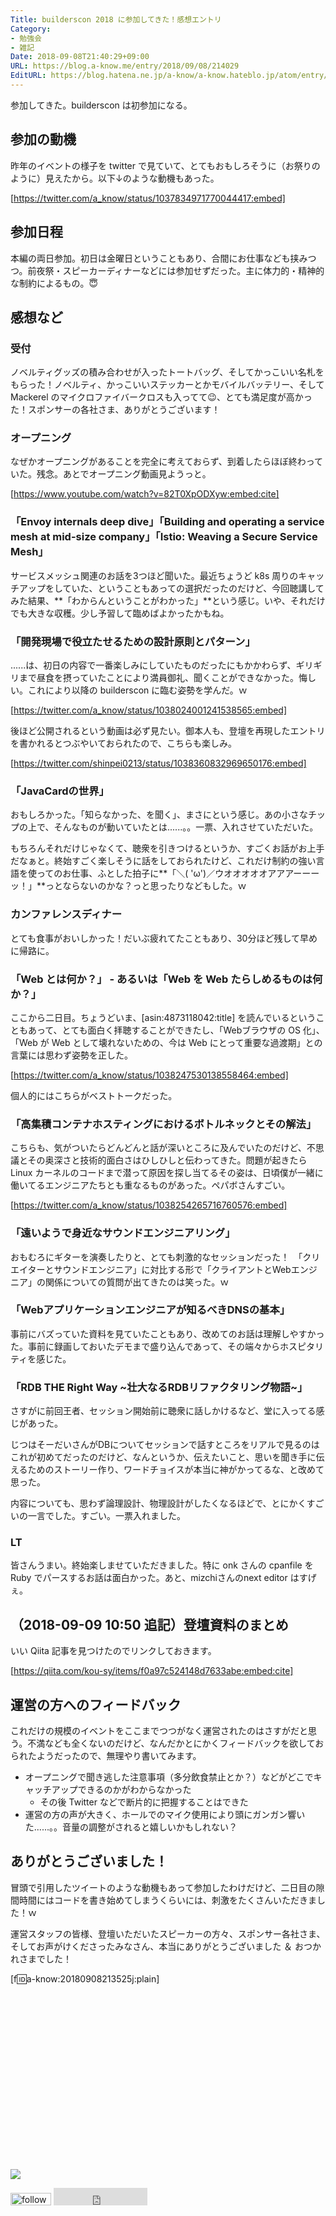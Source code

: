 ```yaml
---
Title: builderscon 2018 に参加してきた！感想エントリ
Category:
- 勉強会
- 雑記
Date: 2018-09-08T21:40:29+09:00
URL: https://blog.a-know.me/entry/2018/09/08/214029
EditURL: https://blog.hatena.ne.jp/a-know/a-know.hateblo.jp/atom/entry/10257846132624297922
---
```


参加してきた。builderscon は初参加になる。


## 参加の動機
昨年のイベントの様子を twitter で見ていて、とてもおもしろそうに（お祭りのように）見えたから。以下↓のような動機もあった。



[https://twitter.com/a_know/status/1037834971770044417:embed]




<!-- more -->




## 参加日程
本編の両日参加。初日は金曜日ということもあり、合間にお仕事なども挟みつつ。前夜祭・スピーカーディナーなどには参加せずだった。主に体力的・精神的な制約によるもの。😇

## 感想など
### 受付
ノベルティグッズの積み合わせが入ったトートバッグ、そしてかっこいい名札をもらった！ノベルティ、かっこいいステッカーとかモバイルバッテリー、そして Mackerel のマイクロファイバークロスも入ってて😉、とても満足度が高かった！スポンサーの各社さま、ありがとうございます！


### オープニング
なぜかオープニングがあることを完全に考えておらず、到着したらほぼ終わっていた。残念。あとでオープニング動画見ようっと。



[https://www.youtube.com/watch?v=82T0XpODXyw:embed:cite]



### 「Envoy internals deep dive」「Building and operating a service mesh at mid-size company」「Istio: Weaving a Secure Service Mesh」
サービスメッシュ関連のお話を3つほど聞いた。最近ちょうど k8s 周りのキャッチアップをしていた、ということもあっての選択だったのだけど、今回聴講してみた結果、**「わからんということがわかった」**という感じ。いや、それだけでも大きな収穫。少し予習して臨めばよかったかもね。


### 「開発現場で役立たせるための設計原則とパターン」
......は、初日の内容で一番楽しみにしていたものだったにもかかわらず、ギリギリまで昼食を摂っていたことにより満員御礼、聞くことができなかった。悔しい。これにより以降の builderscon に臨む姿勢を学んだ。ｗ




[https://twitter.com/a_know/status/1038024001241538565:embed]




後ほど公開されるという動画は必ず見たい。御本人も、登壇を再現したエントリを書かれるとつぶやいておられたので、こちらも楽しみ。



[https://twitter.com/shinpei0213/status/1038360832969650176:embed]




### 「JavaCardの世界」
おもしろかった。「知らなかった、を聞く」、まさにという感じ。あの小さなチップの上で、そんなものが動いていたとは......。。一票、入れさせていただいた。


もちろんそれだけじゃなくて、聴衆を引きつけるというか、すごくお話がお上手だなぁと。終始すごく楽しそうに話をしておられたけど、これだけ制約の強い言語を使ってのお仕事、ふとした拍子に**「＼( 'ω')／ウオオオオオアアアーーーッ！」**っとならないのかな？っと思ったりなどもした。ｗ


### カンファレンスディナー
とても食事がおいしかった！だいぶ疲れてたこともあり、30分ほど残して早めに帰路に。


### 「Web とは何か？」 - あるいは「Web を Web たらしめるものは何か？」
ここから二日目。ちょうどいま、[asin:4873118042:title] を読んでいるということもあって、とても面白く拝聴することができたし、「Webブラウザの OS 化」、「Web が Web として壊れないための、今は Web にとって重要な過渡期」との言葉には思わず姿勢を正した。


[https://twitter.com/a_know/status/1038247530138558464:embed]



個人的にはこちらがベストトークだった。

### 「高集積コンテナホスティングにおけるボトルネックとその解法」
こちらも、気がついたらどんどんと話が深いところに及んでいたのだけど、不思議とその奥深さと技術的面白さはひしひしと伝わってきた。問題が起きたら Linux カーネルのコードまで潜って原因を探し当てるその姿は、日頃僕が一緒に働いてるエンジニアたちとも重なるものがあった。ペパボさんすごい。


[https://twitter.com/a_know/status/1038254265716760576:embed]




### 「遠いようで身近なサウンドエンジニアリング」
おもむろにギターを演奏したりと、とても刺激的なセッションだった！　「クリエイターとサウンドエンジニア」に対比する形で「クライアントとWebエンジニア」の関係についての質問が出てきたのは笑った。ｗ

### 「Webアプリケーションエンジニアが知るべきDNSの基本」
事前にバズっていた資料を見ていたこともあり、改めてのお話は理解しやすかった。事前に録画しておいたデモまで盛り込んであって、その端々からホスピタリティを感じた。

### 「RDB THE Right Way ~壮大なるRDBリファクタリング物語~」
さすがに前回王者、セッション開始前に聴衆に話しかけるなど、堂に入ってる感じがあった。


じつはそーだいさんがDBについてセッションで話すところをリアルで見るのはこれが初めてだったのだけど、なんというか、伝えたいこと、思いを聞き手に伝えるためのストーリー作り、ワードチョイスが本当に神がかってるな、と改めて思った。


内容についても、思わず論理設計、物理設計がしたくなるほどで、とにかくすごいの一言でした。すごい。一票入れました。


### LT
皆さんうまい。終始楽しませていただきました。特に onk さんの cpanfile を Ruby でパースするお話は面白かった。あと、mizchiさんのnext editor はすげぇ。


## （2018-09-09 10:50 追記）登壇資料のまとめ
いい Qiita 記事を見つけたのでリンクしておきます。


[https://qiita.com/kou-sy/items/f0a97c524148d7633abe:embed:cite]



## 運営の方へのフィードバック
これだけの規模のイベントをここまでつつがなく運営されたのはさすがだと思う。不満なども全くないのだけど、なんだかとにかくフィードバックを欲しておられたようだったので、無理やり書いてみます。

- オープニングで聞き逃した注意事項（多分飲食禁止とか？）などがどこでキャッチアップできるのかがわからなかった
    - その後 Twitter などで断片的に把握することはできた
- 運営の方の声が大きく、ホールでのマイク使用により頭にガンガン響いた......。。音量の調整がされると嬉しいかもしれない？


## ありがとうございました！
冒頭で引用したツイートのような動機もあって参加したわけだけど、二日目の隙間時間にはコードを書き始めてしまうくらいには、刺激をたくさんいただきました！ｗ


運営スタッフの皆様、登壇いただいたスピーカーの方々、スポンサー各社さま、そしてお声がけくださったみなさん、本当にありがとうございました ＆ おつかれさまでした！


[f:id:a-know:20180908213525j:plain]


<div>
<br>
<script async src="//pagead2.googlesyndication.com/pagead/js/adsbygoogle.js"></script>
<!-- article-bottom2 -->
<ins class="adsbygoogle"
     style="display:inline-block;width:300px;height:250px"
     data-ad-client="ca-pub-3463034538369189"
     data-ad-slot="5274552934"></ins>
<script>
(adsbygoogle = window.adsbygoogle || []).push({});
</script>

<a href="https://bit.ly/pixe-la" target='blank' rel="nofollow"><img src="https://cdn-ak.f.st-hatena.com/images/fotolife/a/a-know/20170405/20170405220342.png"></a>
<br>
</div>

<div>
<a href='https://cloud.feedly.com/#subscription%2Ffeed%2Fhttp%3A%2F%2Fblog.a-know.me%2Ffeed'  target='blank'><img id='feedlyFollow' src='https://s3.feedly.com/img/follows/feedly-follow-rectangle-volume-small_2x.png' alt='follow us in feedly' width='65' height='20'></a>



<iframe src="https://blog.hatena.ne.jp/a-know/a-know.hateblo.jp/subscribe/iframe" allowtransparency="true" frameborder="0" scrolling="no" width="150" height="28"></iframe>
</div>


<script src="https://moshi-moshi.moshimo.works/moshimoshi/a_know_blog/2018-09-08-214029?title=builderscon%202018%20%e3%81%ab%e5%8f%82%e5%8a%a0%e3%81%97%e3%81%a6%e3%81%8d%e3%81%9f%ef%bc%81%e6%84%9f%e6%83%b3%e3%82%a8%e3%83%b3%e3%83%88%e3%83%aa"></script>
